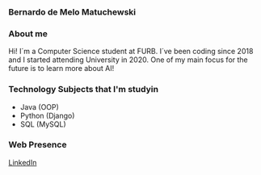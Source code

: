 ### Bernardo de Melo Matuchewski

### About me
Hi! I´m a Computer Science student at FURB. I´ve been coding since 2018 and I started attending University in 2020. One of my main focus 
for the future is to learn more about AI!

### Technology Subjects that I'm studyin
- Java (OOP)
- Python (Django)
- SQL (MySQL)

### Web Presence
[LinkedIn](https://www.linkedin.com/in/bernardo-de-melo-matuchewski-2704/)
<!--
**BerPGR/BerPGR** is a ✨ _special_ ✨ repository because its `README.md` (this file) appears on your GitHub profile.

